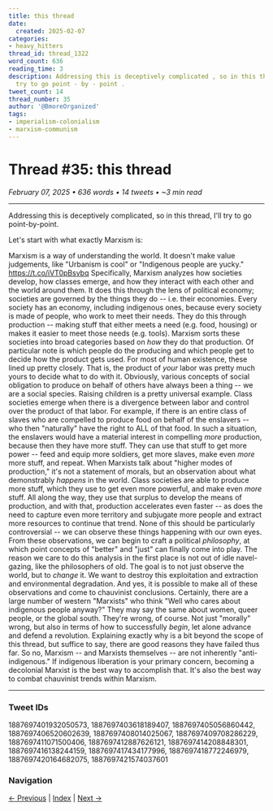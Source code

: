 ```yaml
---
title: this thread
date:
  created: 2025-02-07
categories:
- heavy_hitters
thread_id: thread_1322
word_count: 636
reading_time: 3
description: Addressing this is deceptively complicated , so in this thread , I 'll
  try to go point - by - point .
tweet_count: 14
thread_number: 35
author: '@BmoreOrganized'
tags:
- imperialism-colonialism
- marxism-communism
---
```

# Thread #35: this thread

*February 07, 2025 • 636 words • 14 tweets • ~3 min read*

---

Addressing this is deceptively complicated, so in this thread, I'll try to go point-by-point.

Let's start with what exactly Marxism is:

Marxism is a way of understanding the world. It doesn't make value judgements, like "Urbanism is cool" or "Indigenous people are yucky." https://t.co/iVT0pBsvbq Specifically, Marxism analyzes how societies develop, how classes emerge, and how they interact with each other and the world around them. It does this through the lens of political economy; societies are governed by the things they do -- i.e. their economies. Every society has an economy, including indigenous ones, because every society is made of people, who work to meet their needs. They do this through production -- making stuff that either meets a need (e.g. food, housing) or makes it easier to meet those needs (e.g. tools). Marxism sorts these societies into broad categories based on *how* they do that production. Of particular note is which people do the producing and which people get to decide how the product gets used. For most of human existence, these lined up pretty closely. That is, the product of *your* labor was pretty much yours to decide what to do with it. Obviously, various concepts of social obligation to produce on behalf of others have always been a thing -- we are a social species. Raising children is a pretty universal example. Class societies emerge when there is a divergence between labor and control over the product of that labor. For example, if there is an entire class of slaves who are compelled to produce food on behalf of the enslavers -- who then "naturally" have the right to ALL of that food. In such a situation, the enslavers would have a material interest in compelling *more* production, because then they have more stuff. They can use that stuff to get more power -- feed and equip more soldiers, get more slaves, make even *more* more stuff, and repeat. When Marxists talk about "higher modes of production," it's not a statement of morals, but an observation about what demonstrably *happens* in the world. Class societies are able to produce more stuff, which they use to get even more powerful, and make even *more* stuff. All along the way, they use that surplus to develop the means of production, and with that, production accelerates even faster -- as does the need to capture even more territory and subjugate more people and extract more resources to continue that trend. None of this should be particularly controversial -- we can observe these things happening with our own eyes. From these observations, we can begin to craft a political *philosophy*, at which point concepts of "better" and "just" can finally come into play. The reason we care to do this analysis in the first place is not out of idle navel-gazing, like the philosophers of old. The goal is to not just observe the world, but to *change* it. We want to destroy this exploitation and extraction and environmental degradation. And yes, it is possible to make all of these observations and come to chauvinist conclusions. Certainly, there are a large number of western "Marxists" who think "Well who cares about indigenous people anyway?" They may say the same about women, queer people, or the global south. They're wrong, of course. Not just "morally" wrong, but also in terms of how to successfully *begin*, let alone advance and defend a revolution. Explaining exactly why is a bit beyond the scope of this thread, but suffice to say, there are good reasons they have failed thus far. So no, Marxism -- and Marxists themselves -- are not inherently "anti-indigenous." If indigenous liberation is your primary concern, becoming a decolonial Marxist is the best way to accomplish that. It's also the best way to combat chauvinist trends within Marxism.

---

### Tweet IDs
1887697401932050573, 1887697403618189407, 1887697405056860442, 1887697406520602639, 1887697408014025067, 1887697409708286229, 1887697411071500406, 1887697412887626121, 1887697414208848301, 1887697416138244159, 1887697417434177996, 1887697418772246979, 1887697420164682075, 1887697421574037601

### Navigation
[← Previous](034-*.md) | [Index](index.md) | [Next →](036-*.md)